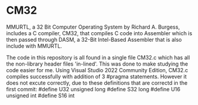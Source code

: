# CM32
MMURTL, a 32 Bit Computer Operating System by Richard A. Burgess, includes a C compiler, CM32, that compiles C code into Assembler which is then passed through DASM, a 32-Bit Intel-Based Assembler that is also include with MMURTL.

The code in this repository is all found in a single file CM32.c which has all the non-library header files 'in-lined'. This was done to make studying the code easier for me. Using Visual Studio 2022 Community Edition, CM32.c compiles successfully with addition of 3 #pragma statements. However it does not excute correctly, due to these definitions that are correctd in the first commit:
#define U32 unsigned long
#define S32 long
#define U16 unsigned int 
#define S16 int